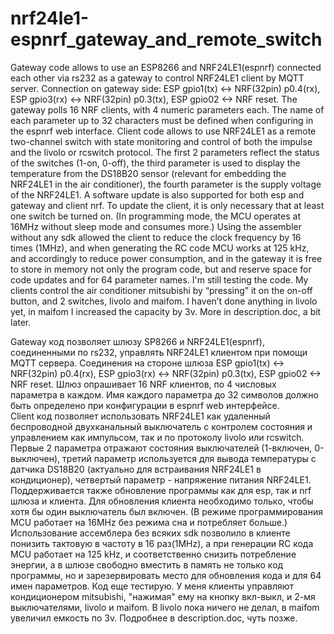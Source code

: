 # nrf24le1-espnrf_gateway_and_remote_switch

  Gateway code allows to use an ESP8266 and NRF24LE1(espnrf) connected each other via rs232 as a gateway to control NRF24LE1 client
by MQTT server. Connection on gateway side: ESP gpio1(tx) <-> NRF(32pin) p0.4(rx), ESP gpio3(rx) <-> NRF(32pin) p0.3(tx),
ESP gpio02 <-> NRF reset.
  The gateway polls 16 NRF clients, with 4 numeric parameters each. The name of each parameter up to 32 characters must be defined
when configuring in the espnrf web interface.
  Client code allows to use NRF24LE1 as a remote two-channel switch with state monitoring and control of both the impulse and the
livolo or rcswitch protocol. The first 2 parameters reflect the status of the switches (1-on, 0-off), the third parameter is used to
display the temperature from the DS18B20 sensor (relevant for embedding the NRF24LE1 in the air conditioner), the fourth parameter is
the supply voltage of the NRF24LE1. 
  A software update is also supported for both esp and gateway and client nrf. To update the client, it is only necessary that at
least one switch be turned on. (In programming mode, the MCU operates at 16MHz without sleep mode and consumes more.)
  Using the assembler without any sdk allowed the client to reduce the clock frequency by 16 times (1MHz), and when generating the
RC code MCU works at 125 kHz, and accordingly to reduce power consumption, and in the gateway it is free to store in memory not only
the program code, but and reserve space for code updates and for 64 parameter names. I'm still testing the code. My clients control
the air conditioner mitsubishi by “pressing” it on the on-off button, and 2 switches, livolo and maifom. I haven’t done anything in
livolo yet, in maifom I increased the capacity by 3v. More in description.doc, a bit later.

  Gateway код позволяет шлюзу SP8266 и NRF24LE1(espnrf), соединенными по rs232, управлять NRF24LE1 клиентом  при помощи MQTT сервера.
Соединения на стороне шлюза ESP gpio1(tx) <-> NRF(32pin) p0.4(rx), ESP gpio3(rx) <-> NRF(32pin) p0.3(tx), ESP gpio02 <-> NRF reset.
  Шлюз опрашивает 16 NRF клиентов, по 4 числовых параметра в каждом. Имя каждого параметра до 32 символов должно быть определено
при конфигурации в espnrf web интерфейсе.  
  Client код позволяет использовать NRF24LE1 как удаленный беспроводной двухканальный выключатель с контролем состояния и управлением
как импульсом, так и по протоколу livolo или rcswitch. Первые 2 параметра отражают состояния выключателей (1-включен, 0-выключен),
третий параметр используется для вывода температуры с датчика DS18B20 (актуально для встраивания NRF24LE1 в кондиционер), четвертый
параметр - напряжение питания NRF24LE1. 
  Поддерживается также обновление программы как для esp, так и nrf шлюза и клиента. Для обновления клиента необходимо только, чтобы
хотя бы один выключатель был включен. (В режиме программирования MCU работает на 16MHz без режима сна и потребляет больше.)
  Использование ассемблера без всяких sdk позволило в клиенте понизить тактовую в частоту в 16 раз(1MHz), а при генерации RC кода
MCU работает на 125 kHz, и соответственно снизить потребление энергии, а в шлюзе свободно вместить в память не только код программы,
но и зарезервировать место для обновления кода и для 64 имен параметров. Код еще тестирую. У меня клиенты управляют кондиционером
mitsubishi, "нажимая" ему на кнопку вкл-выкл, и 2-мя выключателями, livolo и maifom.  В livolo пока ничего не делал, в maifom
увеличил емкость по 3v. Подробнее в description.doc, чуть позже. 
